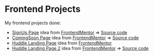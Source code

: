 # Frontend Projects
My frontend projects done:
- [SignUp Page](https://signupage.netlify.com/) idea from [FrontendMentor](https://frontendmentor.io) => [Source code](https://github.com/DanielOrtez/signup-page)
- [ComingSoon Page](https://cranky-thompson-c5e132.netlify.com/) idea from [FrontendMentor](https://frontendmentor.io) => [Source code](https://gitlab.com/DaniOrtez/comingsoon1)
- [Huddle Landing Page](https://adoring-shaw-130cd9.netlify.com/) idea from [FrontendMentor](https://frontendmentor.io)
- [Huddle Landing Page 2](https://eager-hugle-79a0bf.netlify.com/) idea from [FrontendMentor](https://frontendmentor.io) => [Source code](https://gitlab.com/DaniOrtez/huddlelandingpage)

